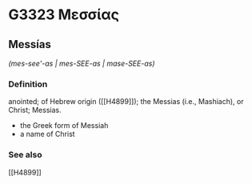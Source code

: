 # G3323 Μεσσίας

## Messías

_(mes-see'-as | mes-SEE-as | mase-SEE-as)_

### Definition

anointed; of Hebrew origin ([[H4899]]); the Messias (i.e., Mashiach), or Christ; Messias.

- the Greek form of Messiah
- a name of Christ

### See also

[[H4899]]


